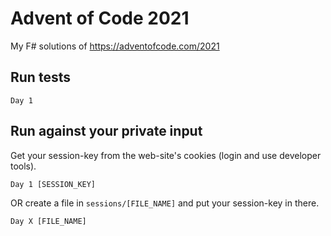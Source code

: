 # Advent of Code 2021
My F# solutions of https://adventofcode.com/2021

## Run tests
    Day 1

## Run against your private input
Get your session-key from the web-site's cookies (login and use developer tools).

    Day 1 [SESSION_KEY]

OR create a file in `sessions/[FILE_NAME]` and put your session-key in there.

    Day X [FILE_NAME]
